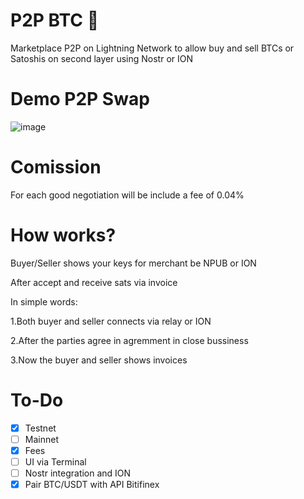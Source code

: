 # P2P BTC 🔑
Marketplace P2P on Lightning Network to allow buy and sell BTCs or Satoshis on second layer using Nostr or ION

# Demo P2P Swap

![image](https://user-images.githubusercontent.com/83122757/228357133-dd0f70b5-45bd-4764-847f-d888f6e15d40.png)


# Comission

For each good negotiation will be include  a fee of 0.04% 

# How works? 

Buyer/Seller shows your keys for merchant be NPUB or ION

After accept and receive sats via invoice

In simple words:

1.Both buyer and seller connects via relay or ION

2.After the parties agree in agremment in close bussiness

3.Now the buyer and seller shows invoices

# To-Do

- [X] Testnet
- [ ] Mainnet
- [X] Fees
- [ ] UI via Terminal
- [ ] Nostr integration and  ION
- [X] Pair BTC/USDT with API Bitifinex
